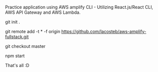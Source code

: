 Practice application using AWS amplify CLI - Utilizing React.js/React CLI, AWS API Gateway and AWS Lambda.



git init .

git remote add -t \* -f origin https://github.com/lacosteb/aws-amplify-fullstack.git

git checkout master

npm start

That's all :D 
